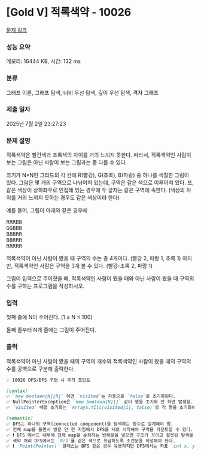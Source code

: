 # [Gold V] 적록색약 - 10026 

[문제 링크](https://www.acmicpc.net/problem/10026) 

### 성능 요약

메모리: 16444 KB, 시간: 132 ms

### 분류

그래프 이론, 그래프 탐색, 너비 우선 탐색, 깊이 우선 탐색, 격자 그래프

### 제출 일자

2025년 7월 2일 23:27:23

### 문제 설명

<p>적록색약은 빨간색과 초록색의 차이를 거의 느끼지 못한다. 따라서, 적록색약인 사람이 보는 그림은 아닌 사람이 보는 그림과는 좀 다를 수 있다.</p>

<p>크기가 N×N인 그리드의 각 칸에 R(빨강), G(초록), B(파랑) 중 하나를 색칠한 그림이 있다. 그림은 몇 개의 구역으로 나뉘어져 있는데, 구역은 같은 색으로 이루어져 있다. 또, 같은 색상이 상하좌우로 인접해 있는 경우에 두 글자는 같은 구역에 속한다. (색상의 차이를 거의 느끼지 못하는 경우도 같은 색상이라 한다)</p>

<p>예를 들어, 그림이 아래와 같은 경우에</p>

<pre>RRRBB
GGBBB
BBBRR
BBRRR
RRRRR</pre>

<p>적록색약이 아닌 사람이 봤을 때 구역의 수는 총 4개이다. (빨강 2, 파랑 1, 초록 1) 하지만, 적록색약인 사람은 구역을 3개 볼 수 있다. (빨강-초록 2, 파랑 1)</p>

<p>그림이 입력으로 주어졌을 때, 적록색약인 사람이 봤을 때와 아닌 사람이 봤을 때 구역의 수를 구하는 프로그램을 작성하시오.</p>

### 입력 

 <p>첫째 줄에 N이 주어진다. (1 ≤ N ≤ 100)</p>

<p>둘째 줄부터 N개 줄에는 그림이 주어진다.</p>

### 출력 

 <p>적록색약이 아닌 사람이 봤을 때의 구역의 개수와 적록색약인 사람이 봤을 때의 구역의 수를 공백으로 구분해 출력한다.</p>


```markdown
💡 10026 DFS/BFS 구현 시 주의 포인트

[syntax]
✅ `new boolean[N][N]` 하면 `visited`는 자동으로 `false`로 초기화된다.  
✅ NullPointerException은 `new boolean[N][]` 같이 행을 초기화 안 하면 발생함.  
✅ `visited` 배열 초기화는 `Arrays.fill(visited[i], false)`로 각 행을 초기화하면 편하다.  

[semantic]
✅ DFS는 하나의 구역(connected component)을 탐색하는 함수로 설계해야 함.  
✅ 전체 map을 돌면서 방문 안 한 지점에서 DFS를 새로 시작해야 구역을 카운트할 수 있다.  
✅ ❗ DFS 메서드 내부에 전체 map을 순회하는 반복문을 넣으면 구조가 꼬이고 잘못된 탐색을 하게 된다.  
✅ 색약 처리 DFS에서는 `R/G`를 같은 색으로 취급하도록 조건문을 작성해야 한다.  
✅ ❗ `Point(Pointer)` 클래스는 BFS 같은 경우 유용하지만 DFS에서는 좌표 `int x, y`로 처리하면 충분하다.  
```

